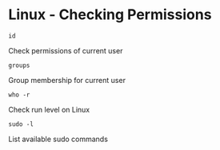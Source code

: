 # Linux - Checking Permissions

```
id
```

Check permissions of current user

```
groups
```

Group membership for current user

```
who -r
```

Check run level on Linux

```
sudo -l
```

List available sudo commands
